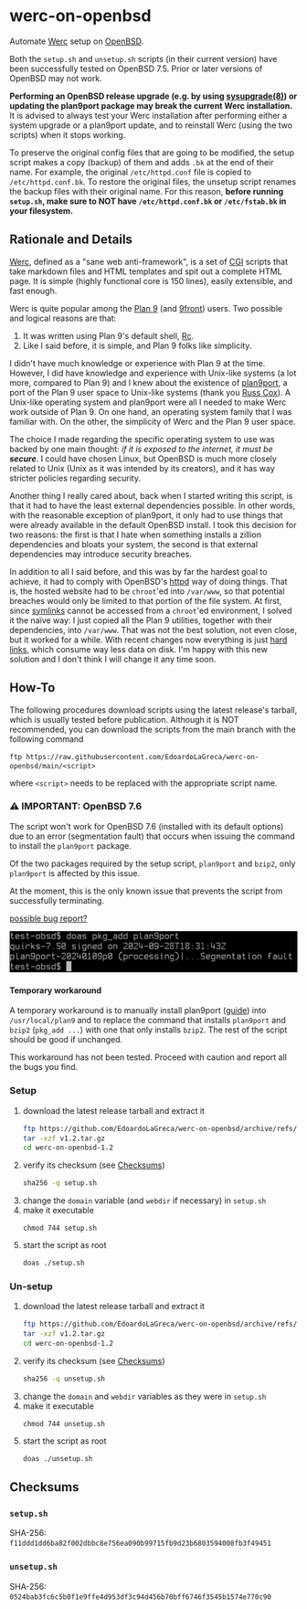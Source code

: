 # werc-on-openbsd

Automate [Werc](http://werc.cat-v.org/) setup on [OpenBSD](https://www.openbsd.org/).

Both the `setup.sh` and `unsetup.sh` scripts (in their current version) have been successfully tested on OpenBSD 7.5. Prior or later versions of OpenBSD may not work.

**Performing an OpenBSD release upgrade (e.g. by using [sysupgrade(8)](https://man.openbsd.org/sysupgrade.8)) or updating the plan9port package may break the current Werc installation.** It is advised to always test your Werc installation after performing either a system upgrade or a plan9port update, and to reinstall Werc (using the two scripts) when it stops working.

To preserve the original config files that are going to be modified, the setup script makes a copy (backup) of them and adds `.bk` at the end of their name. For example, the original `/etc/httpd.conf` file is copied to `/etc/httpd.conf.bk`. To restore the original files, the unsetup script renames the backup files with their original name. For this reason, **before running `setup.sh`, make sure to NOT have `/etc/httpd.conf.bk` or `/etc/fstab.bk` in your filesystem.**

## Rationale and Details

[Werc](http://werc.cat-v.org/), defined as a "sane web anti-framework", is a set of [CGI](https://en.wikipedia.org/wiki/Common_Gateway_Interface) scripts that take markdown files and HTML templates and spit out a complete HTML page. It is simple (highly functional core is 150 lines), easily extensible, and fast enough.

Werc is quite popular among the [Plan 9](https://en.wikipedia.org/wiki/Plan_9_from_Bell_Labs) (and [9front](https://9front.org/)) users. Two possible and logical reasons are that:

1. It was written using Plan 9's default shell, [Rc](https://p9f.org/sys/doc/rc.html).
2. Like I said before, it is simple, and Plan 9 folks like simplicity.

I didn't have much knowledge or experience with Plan 9 at the time. However, I did have knowledge and experience with Unix-like systems (a lot more, compared to Plan 9) and I knew about the existence of [plan9port](https://9fans.github.io/plan9port/), a port of the Plan 9 user space to Unix-like systems (thank you [Russ Cox](https://swtch.com/~rsc/)). A Unix-like operating system and plan9port were all I needed to make Werc work outside of Plan 9. On one hand, an operating system family that I was familiar with. On the other, the simplicity of Werc and the Plan 9 user space.

The choice I made regarding the specific operating system to use was backed by one main thought: *if it is exposed to the internet, it must be **secure***. I could have chosen Linux, but OpenBSD is much more closely related to Unix (Unix as it was intended by its creators), and it has way stricter policies regarding security.

Another thing I really cared about, back when I started writing this script, is that it had to have the least external dependencies possible. In other words, with the reasonable exception of plan9port, it only had to use things that were already available in the default OpenBSD install. I took this decision for two reasons: the first is that I hate when something installs a zillion dependencies and bloats your system, the second is that external dependencies may introduce security breaches.

In addition to all I said before, and this was by far the hardest goal to achieve, it had to comply with OpenBSD's [httpd](https://man.openbsd.org/httpd) way of doing things. That is, the hosted website had to be `chroot`'ed into `/var/www`, so that potential breaches would only be limited to that portion of the file system. At first, since [symlinks](https://en.wikipedia.org/wiki/Symbolic_link) cannot be accessed from a `chroot`'ed environment, I solved it the naïve way: I just copied all the Plan 9 utilities, together with their dependencies, into `/var/www`. That was not the best solution, not even close, but it worked for a while. With recent changes now everything is just [hard links](https://en.wikipedia.org/wiki/Hard_link), which consume way less data on disk. I'm happy with this new solution and I don't think I will change it any time soon.

## How-To

The following procedures download scripts using the latest release's tarball, which is usually tested before publication. Although it is NOT recommended, you can download the scripts from the main branch with the following command

```
ftp https://raw.githubusercontent.com/EdoardoLaGreca/werc-on-openbsd/main/<script>
```

where `<script>` needs to be replaced with the appropriate script name.

### ⚠️ IMPORTANT: OpenBSD 7.6

The script won't work for OpenBSD 7.6 (installed with its default options) due to an error (segmentation fault) that occurs when issuing the command to install the `plan9port` package.

Of the two packages required by the setup script, `plan9port` and `bzip2`, only `plan9port` is affected by this issue.

At the moment, this is the only known issue that prevents the script from successfully terminating.

[possible bug report?](https://marc.info/?l=openbsd-bugs&m=172839281424784&w=2)

![segfault](pkgadd_segfault.png)

#### Temporary workaround

A temporary workaround is to manually install plan9port ([guide]()) into `/usr/local/plan9` and to replace the command that installs `plan9port` and `bzip2` (`pkg_add ...`) with one that only installs `bzip2`. The rest of the script should be good if unchanged.

This workaround has not been tested. Proceed with caution and report all the bugs you find.

### Setup

1. download the latest release tarball and extract it
    ```sh
    ftp https://github.com/EdoardoLaGreca/werc-on-openbsd/archive/refs/tags/v1.2.tar.gz
    tar -xzf v1.2.tar.gz
    cd werc-on-openbsd-1.2
    ```
2. verify its checksum (see [Checksums](#checksums))
    ```sh
    sha256 -q setup.sh
    ```
3. change the `domain` variable (and `webdir` if necessary) in `setup.sh`
4. make it executable
    ```
    chmod 744 setup.sh
    ```
5. start the script as root
    ```sh
    doas ./setup.sh
    ```

### Un-setup

1. download the latest release tarball and extract it
    ```sh
    ftp https://github.com/EdoardoLaGreca/werc-on-openbsd/archive/refs/tags/v1.2.tar.gz
    tar -xzf v1.2.tar.gz
    cd werc-on-openbsd-1.2
    ```
2. verify its checksum (see [Checksums](#checksums))
    ```sh
    sha256 -q unsetup.sh
    ```
3. change the `domain` and `webdir` variables as they were in `setup.sh`
4. make it executable
    ```
    chmod 744 unsetup.sh
    ```
5. start the script as root
    ```sh
    doas ./unsetup.sh
    ```

## Checksums

### `setup.sh`

SHA-256: `f11ddd1dd6ba82f002dbbc8e756ea090b99715fb9d23b6803594008fb3f49451`

### `unsetup.sh`

SHA-256: `0524bab3fc6c5b0f1e9ffe4d953df3c94d456b70bff6746f3545b1574e770c90`
